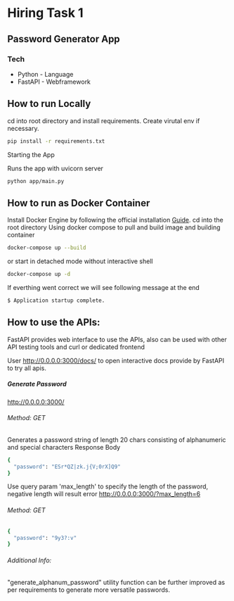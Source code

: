 # Hiring Task 1
## Password Generator App
### Tech
- Python - Language
- FastAPI - Webframework

## How to run Locally

cd into root directory and install requirements. Create virutal env if necessary.
```sh
pip install -r requirements.txt
```
Starting the App

Runs the app with uvicorn server
```sh
python app/main.py
```
## How to run as Docker Container
Install Docker Engine by following the official installation [Guide](https://www.mongodb.com/docs/manual/installation/).
cd into the root directory
Using docker compose to pull and build image and building container
```sh
docker-compose up --build
```
or start in detached mode without interactive shell
```sh
docker-compose up -d
```

If everthing went correct we will see following message at the end
```sh
$ Application startup complete.
```
## How to use the APIs:
FastAPI provides web interface to use the APIs, also can be used with other API testing tools and curl or dedicated frontend

User http://0.0.0.0:3000/docs/ to open interactive docs provide by FastAPI to try all apis.

##### Generate Password
http://0.0.0.0:3000/
###### Method: GET
Generates a password string of length 20 chars consisting of alphanumeric and special characters
Response Body
```sh
{
  "password": "ESr*QZ|zk.j{V;0rX]Q9"
}
```
Use query param 'max_length' to specify the length of the password, negative length will result error
http://0.0.0.0:3000/?max_length=6
###### Method: GET
```sh
{
  "password": "9y3?:v"
}
```

###### Additional Info:
"generate_alphanum_password" utility function can be further improved as per requirements 
to generate more versatile passwords.





